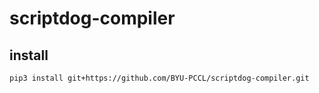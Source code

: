 # scriptdog-compiler

## install
```
pip3 install git+https://github.com/BYU-PCCL/scriptdog-compiler.git
```
